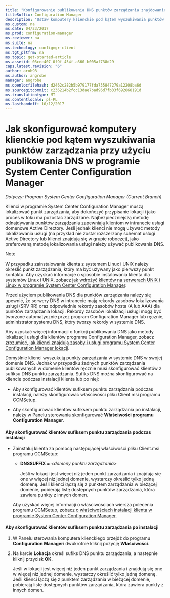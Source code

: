 ```yaml
---
title: "Konfigurowanie publikowania DNS punktów zarządzania znajdowanie klientów"
titleSuffix: Configuration Manager
description: "Ustaw komputery klienckie pod kątem wyszukiwania punktów zarządzania przy użyciu publikowania DNS w programie System Center Configuration Manager."
ms.custom: na
ms.date: 04/23/2017
ms.prod: configuration-manager
ms.reviewer: na
ms.suite: na
ms.technology: configmgr-client
ms.tgt_pltfrm: na
ms.topic: get-started-article
ms.assetid: 03cec407-0f9f-454f-a360-b005af738d29
caps.latest.revision: "6"
author: arob98
ms.author: angrobe
manager: angrobe
ms.openlocfilehash: d2462c282b5b979177fda735847279a12208ba6d
ms.sourcegitcommit: c236214b2fcc13dae7bad96d7fb33f692868191d
ms.translationtype: MT
ms.contentlocale: pl-PL
ms.lasthandoff: 10/12/2017
---
```

# <a name="how-to-configure-client-computers-to-find-management-points-by-using-dns-publishing-in-system-center-configuration-manager"></a>Jak skonfigurować komputery klienckie pod kątem wyszukiwania punktów zarządzania przy użyciu publikowania DNS w programie System Center Configuration Manager

*Dotyczy: Program System Center Configuration Manager (Current Branch)*

Klienci w programie System Center Configuration Manager muszą lokalizować punkt zarządzania, aby dokończyć przypisanie lokacji i jako proces w toku ma pozostać zarządzane. Najbezpieczniejszą metodę odnajdywania punktów zarządzania zapewniają klientom w intranecie usługi domenowe Active Directory. Jeśli jednak klienci nie mogą używać metody lokalizowania usługi (na przykład nie został rozszerzony schemat usługi Active Directory lub klienci znajdują się w grupie roboczej), jako preferowaną metodę lokalizowania usługi należy używać publikowania DNS.  

> [!NOTE]  
>  W przypadku zainstalowania klienta z systemem Linux i UNIX należy określić punkt zarządzania, który ma być używany jako pierwszy punkt kontaktu. Aby uzyskać informacje o sposobie instalowania klienta dla systemów Linux i UNIX, zobacz [jak wdrożyć klientów na serwerach UNIX i Linux w programie System Center Configuration Manager](../../../core/clients/deploy/deploy-clients-to-unix-and-linux-servers.md).  

 Przed użyciem publikowania DNS dla punktów zarządzania należy się upewnić, że serwery DNS w intranecie mają rekordy zasobów lokalizowania usługi (SRV RR) oraz odpowiednie rekordy zasobów hosta (A lub AAA) dla punktów zarządzania lokacji. Rekordy zasobów lokalizacji usługi mogą być tworzone automatycznie przez program Configuration Manager lub ręcznie, administrator systemu DNS, który tworzy rekordy w systemie DNS.  

 Aby uzyskać więcej informacji o funkcji publikowania DNS jako metody lokalizacji usługi dla klientów programu Configuration Manager, zobacz [zrozumieć, jak klienci znajdują zasoby i usługi programu System Center Configuration Manager lokacji](../../../core/plan-design/hierarchy/understand-how-clients-find-site-resources-and-services.md).  

 Domyślnie klienci wyszukują punkty zarządzania w systemie DNS w swojej domenie DNS. Jednak w przypadku żadnych punktów zarządzania publikowanych w domenie klientów ręcznie musi skonfigurować klientów z sufiksu DNS punktu zarządzania. Sufiks DNS można skonfigurować na kliencie podczas instalacji klienta lub po niej:  

-   Aby skonfigurować klientów sufiksem punktu zarządzania podczas instalacji, należy skonfigurować właściwości pliku Client.msi programu CCMSetup.  

-   Aby skonfigurować klientów sufiksem punktu zarządzania po instalacji, należy w Panelu sterowania skonfigurować **Właściwości programu Configuration Manager**.  

#### <a name="to-configure-clients-for-a-management-point-suffix-during-client-installation"></a>Aby skonfigurować klientów sufiksem punktu zarządzania podczas instalacji  

-   Zainstaluj klienta za pomocą następującej właściwości pliku Client.msi programu CCMSetup:  

    -   **DNSSUFFIX =**  *&lt;domeny punktu zarządzania\>*  

         Jeśli w lokacji jest więcej niż jeden punkt zarządzania i znajdują się one w więcej niż jednej domenie, wystarczy określić tylko jedną domenę. Jeśli klienci łączą się z punktem zarządzania w bieżącej domenie, pobierają listę dostępnych punktów zarządzania, która zawiera punkty z innych domen.  

     Aby uzyskać więcej informacji o właściwościach wiersza polecenia programu CCMSetup, zobacz [o właściwościach instalacji klienta w programie System Center Configuration Manager](../../../core/clients/deploy/about-client-installation-properties.md).  

#### <a name="to-configure-clients-for-a-management-point-suffix-after-client-installation"></a>Aby skonfigurować klientów sufiksem punktu zarządzania po instalacji  

1.  W Panelu sterowania komputera klienckiego przejdź do programu **Configuration Manager**i dwukrotnie kliknij pozycję **Właściwości**.  

2.  Na karcie **Lokacja** określ sufiks DNS punktu zarządzania, a następnie kliknij przycisk **OK**.  

     Jeśli w lokacji jest więcej niż jeden punkt zarządzania i znajdują się one w więcej niż jednej domenie, wystarczy określić tylko jedną domenę. Jeśli klienci łączą się z punktem zarządzania w bieżącej domenie, pobierają listę dostępnych punktów zarządzania, która zawiera punkty z innych domen.
